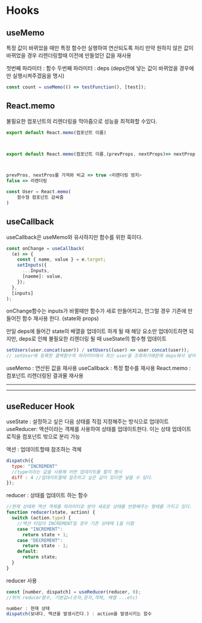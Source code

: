 # Hooks

## useMemo

특정 값이 바뀌었을 때만 특정 함수만 실행하여 연산되도록 처리
만약 원하지 않은 값이 바뀌었을 경우 리렌더링할때 이전에 만들었던 값을 재사용

첫번째 파라미터 : 함수
두번째 파라미터 : deps (deps안에 넣는 값이 바뀌었을 경우에만 실행시켜주겠음을 명시)

```javascript
const count = useMemo(() => testFunction(), [test]);
```

## React.memo

불필요한 컴포넌트의 리렌더링을 막아줌으로 성능을 최적화할 수있다.

```javascript
export default React.memo(컴포넌트 이름)



export default React.memo(컴포넌트 이름,(prevProps, nextProps)=> nextProps.user===prevProps.user ) //나머지 props가 고정적이여서 비교를 안해도 되는건지 확인을 해야한다.



prevPros, nextPros를 가져와 비교 => true <리렌더링 방지>
false => 리렌더링
```

```javascript
const User = React.memo(
    함수형 컴포넌트 감싸줌
)
```

## useCallback

useCallback은 useMemo와 유사하지만 함수를 위한 훅이다.

```javascript
const onChange = useCallback(
  (e) => {
    const { name, value } = e.target;
    setInputs({
      ...Inputs,
      [naeme]: value,
    });
  },
  [inputs]
);
```

onChange함수는 inputs가 바뀔때만 함수가 새로 만들어지고, 안그럴 경우 기존에 만들어진 함수 재사용 한다.
(state와 props)

만일 deps에 들어간 state의 배열을 업데이트 하게 될 때 해당 요소만 업데이트하면 되지만,
deps로 인해 불필요한 리렌더링 될 때 useState의 함수형 업데이트

```javascript
setUsers(user.concat(user)) / setUsers((user) => user.concat(user));
// setUser에 등록한 콜백함수의 파라미터에서 최신 user을 조회하기때문에 deps에서 넣어주지 않아도 된다.
```

useMemo : 연산된 값을 재사용
useCallback : 특정 함수를 재사용
React.memo : 컴포넌트 리렌더링된 결과물 재사용

---

---

## useReducer Hook

useState : 설정하고 싶은 다음 상태를 직접 지정해주는 방식으로 업데이트
useReducer: 액션이라는 객체를 사용하여 상태를 업데이트한다. 이는 상태 업데이트 로직을 컴포넌트 밖으로 분리 가능

액션 : 업데이트할때 참조하는 객체

```javascript
dispatch({
  type: "INCREMENT"
  //type이라는 값을 사용해 어떤 업데이트를 할지 명시
  diff : 4 //업데이트할때 참조하고 싶은 값이 있다면 넣을 수 있다.
});
```

reducer : 상태를 업데이트 하는 함수

```javascript
//현재 상태와 액션 객체를 파라미터로 받아 새로운 상태를 반환해주는 형태를 가지고 있다.
function reducer(state, action) {
  switch (action.type) {
    //액션 타입이 INCREMENT일 경우 기존 상태에 1을 더함
    case "INCREMENT":
      return state + 1;
    case "DECREMENT":
      return state - 1;
    default:
      return state;
  }
}
```

reducer 사용

```javascript
const [number, dispatch] = useReducer(reducer, 0);
//위의 reducer함수, 기본값=(숫자,문자,객체, 배열 ...etc)

number : 현재 상태
dispatch(보내다, 액션을 발생시킨다.) : action을 발생시키는 함수
```
